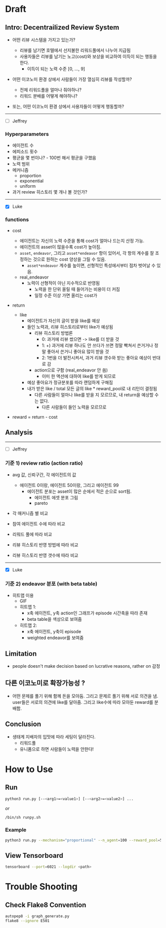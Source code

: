 # Draft

## Intro: Decentrailized Review System
* 어떤 리뷰 시스템을 가지고 있는가?
  * 리뷰를 남기면 호텔에서 선지불한 리워드풀에서 나누어 지급됨
  * 사용자들은 리뷰를 남기는 노고(cost)와 보상을 비교하여 이득이 되는 행동을 한다.
    * 이득이 되는 노력 수준 [0, ..., 9]

* 어떤 이코노미 환경 상에서 사람들이 가장 열심히 리뷰를 작성할까?
  * 전체 리워드풀을 얼마나 줘야하나?
  * 리워드 분배를 어떻게 해야하나?
* 또는, 어떤 이코노미 환경 상에서 사용자들이 어떻게 행동할까?

---

- [ ] Jeffrey
### Hyperparameters
* 에이전트 수
* 에피소드 횟수
* 평균을 몇 번이나? - 100번 해서 평균을 구했음
* 노력 범위
* 메커니즘
  * proportion
  * exponential
  * uniform
* 과거 review 히스토리 몇 개나 볼 것인가?

---

- [x] Luke
### functions
* cost
  * 에이전트는 자신의 노력 수준을 통해 cost가 얼마나 드는지 산정 가능.
  * 에이전트의 asset이 많을수록 cost가 높아짐.
  * ```asset```, ```endeavor```, 그리고 ```asset*endeavor``` 항이 있어서, 각 항의 계수를 잘 조정하는 것으로 원하는 cost 양상을 그릴 수 있음.
    * ```asset*endeavor``` 계수를 높이면, 선형적인 특성에서부터 점차 벗어날 수 있음.
  * real_endeavor
    * 노력이 선형적이 아닌 지수적으로 반영됨
      * 노력을 한 단위 올릴 때 들어가는 비용이 더 커짐
      * 일정 수준 이상 가면 올리는 cost가 

* return
  * like
    * 에이전트가 자신의 글이 받을 like를 예상
    * 들인 노력과, 리뷰 히스토리로부터 like가 예상됨
      * 리뷰 히스토리 방법론
        * 0: 과거에 리뷰 썼으면 -> like를 더 받을 것
        * 1: +) 과거에 리뷰 하나도 안 쓰다가 쓰면 정말 빡쳐서 쓴거거나 정말 좋아서 쓴거니 좋아요 많이 받을 것
        * 2: 1번을 더 발전시켜서, 과거 리뷰 갯수와 받는 좋아요 예상이 반대로 감
      * action으로 구함 (real_endeavor 안 씀)
        * 이미 한 액션에 대하여 like를 받게 되므로
    * 예상 좋아요가 정규분포를 따라 랜덤하게 구해짐
    * 내가 받은 like / total 모든 글의 like * reward_pool로 내 리턴이 결정됨
      * 다른 사람들이 얼마나 like를 받을 지 모르므로, 내 return을 예상할 수는 없다.
        * 다른 사람들이 들인 노력을 모르므로

* reward = return - cost


## Analysis

---

- [ ] Jeffrey
### 기준 1) review ratio (action ratio)
* avg 값, 신뢰구간, 각 에이전트의 값
  * 에이전트 0이랑, 에이전트 50이랑, 그리고 에이전트 99
    * 에이전트 분포는 asset이 많은 순에서 적은 순으로 sort됨.
      * 에이전트 에셋 분포 그림
      * pareto

* 각 매커니즘 별 비교
* 참여 에이전트 수에 따라 비교
* 리워드 풀에 따라 비교
* 리뷰 히스토리 반영 방법에 따라 비교
* 리뷰 히스토리 반영 갯수에 따라 비교

---

- [x] Luke
### 기준 2) endeavor 분포 (with beta table)
* 히트맵 이용
  * GIF
  * 히트맵 1:
    * x축 에이전트, y축 action인 그래프가 episode 시간축을 따라 존재
    * beta table을 색상으로 보여줌
  * 히트맵 2:
    * x축 에이전트, y축이 episode
    * weighted endeavor를 보여줌

## Limitation
* people doesn't make decision based on lucrative reasons, rather on 감정

## 다른 이코노미로 확장가능성 ? 
* 어떤 문제를 풀기 위해 함께 돈을 모아둠. 그리고 문제르 풀기 위해 서로 의견을 냄. user들은 서로의 의견에 like를 달아줌.
그리고 like수에 따라 모아둔 reward를 분배함.

## Conclusion
* 생태계 지배자의 입맛에 따라 세팅이 달라진다.
  * 리워드풀
  * 유니폼으로 하면 사람들이 노력을 안한다!


# How to Use

## Run
```bash
python3 run.py [--<arg1>=<value1>] [--<arg2>=<value2>] ...
```
*or*
```bash
/bin/sh runpy.sh
```

### Example
```bash
python3 run.py --mechanism="proportional" --n_agent=100 --reward_pool=500 --review_history=False --window=5
```

## View Tensorboard
```bash
tensorboard --port=6021 --logdir <path>
```

# Trouble Shooting

## Check Flake8 Convention
```bash
autopep8 -i graph_generate.py
flake8 --ignore E501
```

